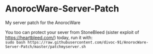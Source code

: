 # AnorocWare-Server-Patch
My server patch for the AnorocWare

You too can protect your sever from StoneBleed (sister exploit of https://heartbleed.com/) today, run it with:<br>
`sudo bash https://raw.githubusercontent.com/divoc-91/AnorocWare-Server-Patch/master/patchmyserver.sh`
